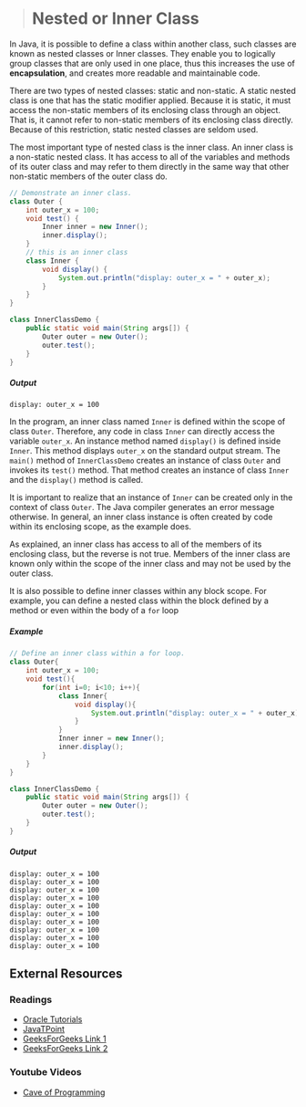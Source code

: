 ># Nested or Inner Class

In Java, it is possible to define a class within another class, such classes are known as nested classes or Inner classes. They enable you to logically group classes that are only used in one place, thus this increases the use of __encapsulation__, and creates more readable and maintainable code.

There are two types of nested classes: static and non-static. A static nested class is one that has the static modifier applied. Because it is static, it must access the non-static members of its enclosing class through an object. That is, it cannot refer to non-static members of its enclosing class directly. Because of this restriction, static nested classes are seldom used.

The most important type of nested class is the inner class. An inner class is a non-static nested class. It has access to all of the variables and methods of its outer class and may refer to them directly in the same way that other non-static members of the outer class do.

```java
// Demonstrate an inner class.
class Outer {
    int outer_x = 100;
    void test() {
        Inner inner = new Inner();
        inner.display();
    }
    // this is an inner class
    class Inner {
        void display() {
            System.out.println("display: outer_x = " + outer_x);
        }
    }
}
```

```java
class InnerClassDemo {
    public static void main(String args[]) {
        Outer outer = new Outer();
        outer.test();
    }
}
```

##### Output

    display: outer_x = 100

In the program, an inner class named `Inner` is defined within the scope of class `Outer`. Therefore, any code in class `Inner` can directly access the variable `outer_x`. An instance method named `display()` is defined inside `Inner`. This method displays `outer_x` on the standard output stream. The `main()` method of `InnerClassDemo` creates an instance of class `Outer` and invokes its `test()` method. That method creates an instance of class `Inner` and the `display()` method is called.

It is important to realize that an instance of `Inner` can be created only in the context of class `Outer`. The Java compiler generates an error message otherwise. In general, an inner class instance is often created by code within its enclosing scope, as the example does.

As explained, an inner class has access to all of the members of its enclosing class, but the reverse is not true. Members of the inner class are known only within the scope of the inner class and may not be used by the outer class.

It is also possible to define inner classes within any block scope. For example, you can define a nested class within the block defined by a method or even within the body of a `for` loop

##### Example

```java
// Define an inner class within a for loop.
class Outer{
    int outer_x = 100;
    void test(){
        for(int i=0; i<10; i++){
            class Inner{
                void display(){
                    System.out.println("display: outer_x = " + outer_x);
                }
            }
            Inner inner = new Inner();
            inner.display();
        }
    }
}
```

```java
class InnerClassDemo {
    public static void main(String args[]) {
        Outer outer = new Outer();
        outer.test();
    }
}
```

##### Output

    display: outer_x = 100
    display: outer_x = 100
    display: outer_x = 100
    display: outer_x = 100
    display: outer_x = 100
    display: outer_x = 100
    display: outer_x = 100
    display: outer_x = 100
    display: outer_x = 100
    display: outer_x = 100

## External Resources

### Readings

* [Oracle Tutorials](https://docs.oracle.com/javase/tutorial/java/javaOO/nested.html)
* [JavaTPoint](https://www.javatpoint.com/java-inner-class)
* [GeeksForGeeks Link 1](https://www.geeksforgeeks.org/nested-classes-java/)
* [GeeksForGeeks Link 2](https://www.geeksforgeeks.org/inner-class-java/)

### Youtube Videos

* [Cave of Programming](https://www.youtube.com/watch?v=DZWlO1jCVas&list=PL9DF6E4B45C36D411&index=43)